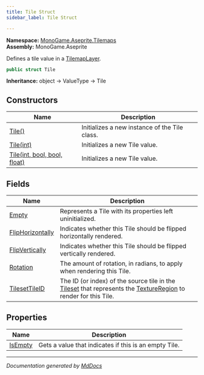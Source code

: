 ```yaml
---
title: Tile Struct
sidebar_label: Tile Struct

---
```


**Namespace:** [MonoGame.Aseprite.Tilemaps](../)  
**Assembly:** MonoGame.Aseprite

Defines a tile value in a [TilemapLayer](../TilemapLayer/).

```csharp
public struct Tile
```

**Inheritance:** object → ValueType → Tile

## Constructors

| Name                                                                          | Description                                   |
| ----------------------------------------------------------------------------- | --------------------------------------------- |
| [Tile()](Constructors/#tile)                                          | Initializes a new instance of the Tile class. |
| [Tile(int)](Constructors/#tileint)                                    | Initializes a new Tile value.                 |
| [Tile(int, bool, bool, float)](Constructors/#tileint-bool-bool-float) | Initializes a new Tile value.                 |

## Fields

| Name                                           | Description                                                                                                                                                           |
| ---------------------------------------------- | --------------------------------------------------------------------------------------------------------------------------------------------------------------------- |
| [Empty](Fields/Empty.md)                       | Represents a Tile with its properties left uninitialized.                                                                                                             |
| [FlipHorizontally](Fields/FlipHorizontally.md) | Indicates whether this Tile should be flipped horizontally rendered.                                                                                                  |
| [FlipVertically](Fields/FlipVertically.md)     | Indicates whether this Tile should be flipped vertically rendered.                                                                                                    |
| [Rotation](Fields/Rotation.md)                 | The amount of rotation, in radians, to apply when rendering this Tile.                                                                                                |
| [TilesetTileID](Fields/TilesetTileID.md)       | The ID (or index) of the source tile in the [Tileset](../Tileset/) that represents the [TextureRegion](../../TextureRegion/) to render for this Tile. |

## Properties

| Name                             | Description                                            |
| -------------------------------- | ------------------------------------------------------ |
| [IsEmpty](Properties/IsEmpty.md) | Gets a value that indicates if this is an empty Tile.  |

___

*Documentation generated by [MdDocs](https://github.com/ap0llo/mddocs)*
